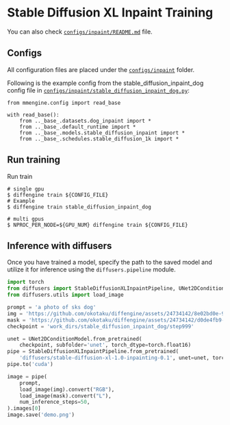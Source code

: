 # Stable Diffusion XL Inpaint Training

You can also check [`configs/inpaint/README.md`](https://github.com/okotaku/diffengine/tree/main/diffengine/configs/inpaint/README.md) file.

## Configs

All configuration files are placed under the [`configs/inpaint`](https://github.com/okotaku/diffengine/tree/main/diffengine/configs/inpaint/) folder.

Following is the example config from the stable_diffusion_inpaint_dog config file in [`configs/inpaint/stable_diffusion_inpaint_dog.py`](https://github.com/okotaku/diffengine/tree/main/diffengine/configs/inpaint/stable_diffusion_inpaint_dog.py):

```
from mmengine.config import read_base

with read_base():
    from .._base_.datasets.dog_inpaint import *
    from .._base_.default_runtime import *
    from .._base_.models.stable_diffusion_inpaint import *
    from .._base_.schedules.stable_diffusion_1k import *
```

## Run training

Run train

```
# single gpu
$ diffengine train ${CONFIG_FILE}
# Example
$ diffengine train stable_diffusion_inpaint_dog

# multi gpus
$ NPROC_PER_NODE=${GPU_NUM} diffengine train ${CONFIG_FILE}
```

## Inference with diffusers

Once you have trained a model, specify the path to the saved model and utilize it for inference using the `diffusers.pipeline` module.

```py
import torch
from diffusers import StableDiffusionXLInpaintPipeline, UNet2DConditionModel
from diffusers.utils import load_image

prompt = 'a photo of sks dog'
img = 'https://github.com/okotaku/diffengine/assets/24734142/8e02bd0e-9dcc-49b6-94b0-86ab3b40bc2b'
mask = 'https://github.com/okotaku/diffengine/assets/24734142/d0de4fb9-9183-418a-970d-582e9324f05d'
checkpoint = 'work_dirs/stable_diffusion_inpaint_dog/step999'

unet = UNet2DConditionModel.from_pretrained(
    checkpoint, subfolder='unet', torch_dtype=torch.float16)
pipe = StableDiffusionXLInpaintPipeline.from_pretrained(
    'diffusers/stable-diffusion-xl-1.0-inpainting-0.1', unet=unet, torch_dtype=torch.float16)
pipe.to('cuda')

image = pipe(
    prompt,
    load_image(img).convert("RGB"),
    load_image(mask).convert("L"),
    num_inference_steps=50,
).images[0]
image.save('demo.png')
```
